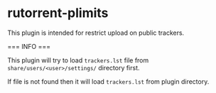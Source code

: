 # rutorrent-plimits

This plugin is intended for restrict upload on public trackers.

=== INFO ===

This plugin will try to load `trackers.lst` file from `share/users/<user>/settings/` directory first.

If file is not found then it will load `trackers.lst` from plugin directory.
